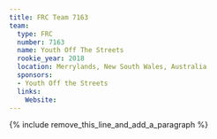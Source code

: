 ```yaml
---
title: FRC Team 7163
team:
  type: FRC
  number: 7163
  name: Youth Off The Streets
  rookie_year: 2018
  location: Merrylands, New South Wales, Australia
  sponsors:
  - Youth Off the Streets
  links:
    Website:
---
```


{% include remove_this_line_and_add_a_paragraph %}